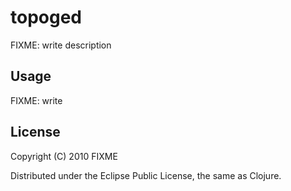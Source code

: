 # topoged

FIXME: write description

## Usage

FIXME: write

## License

Copyright (C) 2010 FIXME

Distributed under the Eclipse Public License, the same as Clojure.
